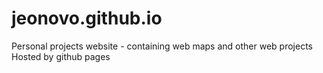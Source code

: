# jeonovo.github.io
Personal projects website - containing web maps and other web projects
Hosted by github pages
